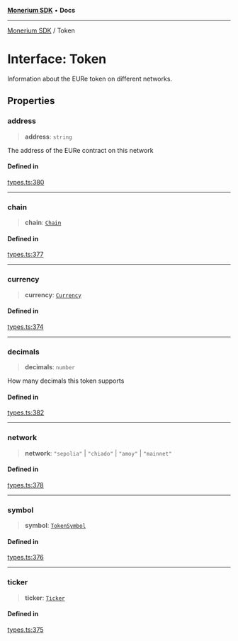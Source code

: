 [**Monerium SDK**](../README.md) • **Docs**

***

[Monerium SDK](../README.md) / Token

# Interface: Token

Information about the EURe token on different networks.

## Properties

### address

> **address**: `string`

The address of the EURe contract on this network

#### Defined in

[types.ts:380](https://github.com/monerium/js-monorepo/blob/4f2ccbbab3654810f24287d973126d95378140bb/packages/sdk/src/types.ts#L380)

***

### chain

> **chain**: [`Chain`](../type-aliases/Chain.md)

#### Defined in

[types.ts:377](https://github.com/monerium/js-monorepo/blob/4f2ccbbab3654810f24287d973126d95378140bb/packages/sdk/src/types.ts#L377)

***

### currency

> **currency**: [`Currency`](../enumerations/Currency.md)

#### Defined in

[types.ts:374](https://github.com/monerium/js-monorepo/blob/4f2ccbbab3654810f24287d973126d95378140bb/packages/sdk/src/types.ts#L374)

***

### decimals

> **decimals**: `number`

How many decimals this token supports

#### Defined in

[types.ts:382](https://github.com/monerium/js-monorepo/blob/4f2ccbbab3654810f24287d973126d95378140bb/packages/sdk/src/types.ts#L382)

***

### network

> **network**: `"sepolia"` \| `"chiado"` \| `"amoy"` \| `"mainnet"`

#### Defined in

[types.ts:378](https://github.com/monerium/js-monorepo/blob/4f2ccbbab3654810f24287d973126d95378140bb/packages/sdk/src/types.ts#L378)

***

### symbol

> **symbol**: [`TokenSymbol`](../type-aliases/TokenSymbol.md)

#### Defined in

[types.ts:376](https://github.com/monerium/js-monorepo/blob/4f2ccbbab3654810f24287d973126d95378140bb/packages/sdk/src/types.ts#L376)

***

### ticker

> **ticker**: [`Ticker`](../type-aliases/Ticker.md)

#### Defined in

[types.ts:375](https://github.com/monerium/js-monorepo/blob/4f2ccbbab3654810f24287d973126d95378140bb/packages/sdk/src/types.ts#L375)
